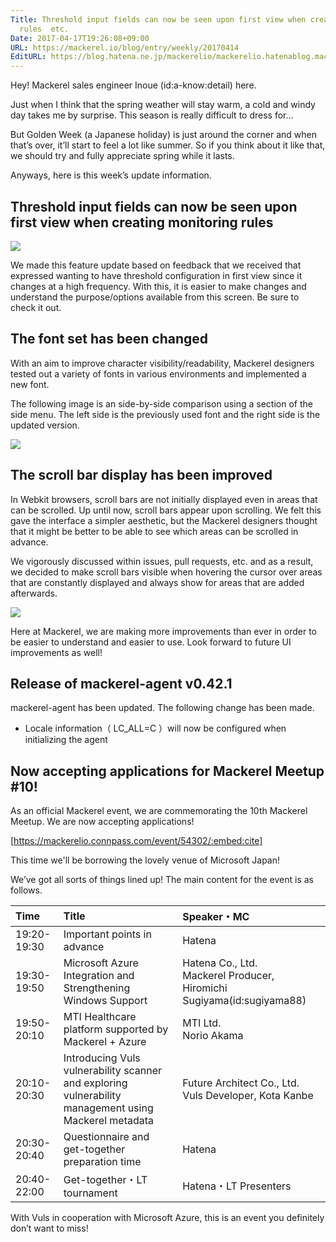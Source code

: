 ```yaml
---
Title: Threshold input fields can now be seen upon first view when creating monitoring
  rules  etc.
Date: 2017-04-17T19:26:08+09:00
URL: https://mackerel.io/blog/entry/weekly/20170414
EditURL: https://blog.hatena.ne.jp/mackerelio/mackerelio.hatenablog.mackerel.io/atom/entry/10328749687237597893
---
```


Hey! Mackerel sales engineer Inoue (id:a-know:detail) here.

Just when I think that the spring weather will stay warm, a cold and windy day takes me by surprise. This season is really difficult to dress for...

But Golden Week (a Japanese holiday) is just around the corner and when that’s over, it’ll start to feel a lot like summer. So if you think about it like that, we should try and fully appreciate spring while it lasts.

Anyways, here is this week’s update information.

## Threshold input fields can now be seen upon first view when creating monitoring rules

![](https://cdn-ak.f.st-hatena.com/images/fotolife/a/andyyk/20170417/20170417190933.png)

We made this feature update based on feedback that we received that expressed wanting to have threshold configuration in first view since it changes at a high frequency. With this, it is easier to make changes and understand the purpose/options available from this screen. Be sure to check it out.

## The font set has been changed

With an aim to improve character visibility/readability, Mackerel designers tested out a variety of fonts in various environments and implemented a new font.  

The following image is an side-by-side comparison using a section of the side menu. The left side is the previously used font and the right side is the updated version.

![](https://cdn-ak.f.st-hatena.com/images/fotolife/a/andyyk/20170417/20170417190911.png)

## The scroll bar display has been improved

In Webkit browsers, scroll bars are not initially displayed even in areas that can be scrolled. Up until now, scroll bars appear upon scrolling. We felt this gave the interface a simpler aesthetic, but the Mackerel designers thought that it might be better to be able to see which areas can be scrolled in advance.

We vigorously discussed within issues, pull requests, etc. and as a result, we decided to make scroll bars visible when hovering the cursor over areas that are constantly displayed and always show for areas that are added afterwards.

![](https://cdn-ak.f.st-hatena.com/images/fotolife/a/andyyk/20170417/20170417190913.gif)


Here at Mackerel, we are making more improvements than ever in order to be easier to understand and easier to use. Look forward to future UI improvements as well!


## Release of mackerel-agent v0.42.1 

mackerel-agent has been updated.  The following change has been made.

- Locale information（ LC_ALL=C ）will now be configured when initializing the agent 


## Now accepting applications for Mackerel Meetup #10!
As an official Mackerel event, we are commemorating the 10th Mackerel Meetup. We are now accepting applications!

[https://mackerelio.connpass.com/event/54302/:embed:cite]

This time we'll be borrowing the lovely venue of Microsoft Japan! 

We’ve got all sorts of things lined up! The main content for the event is as follows.

|Time|Title|Speaker・MC|
|:--|:--|:--|
|19:20-19:30|Important points in advance|Hatena|
|19:30-19:50|Microsoft Azure Integration and Strengthening Windows Support|Hatena Co., Ltd.  <br> Mackerel Producer, Hiromichi Sugiyama(id:sugiyama88)|
|19:50-20:10|MTI Healthcare platform supported by Mackerel + Azure|MTI Ltd.  <br> Norio Akama|
|20:10-20:30|Introducing Vuls vulnerability scanner and exploring vulnerability management using Mackerel metadata |Future Architect Co., Ltd. <br> Vuls Developer, Kota Kanbe|
|20:30-20:40|Questionnaire and get-together preparation time|Hatena|
|20:40-22:00|Get-together・LT tournament|Hatena・LT Presenters|


With Vuls in cooperation with Microsoft Azure, this is an event you definitely don’t want to miss! 
